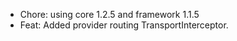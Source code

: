 <!-- The pattern we follow here is to keep the changelog for the latest version -->
<!-- Old changelogs are automatically attached to the GitHub releases -->

- Chore: using core 1.2.5 and framework 1.1.5
- Feat: Added provider routing TransportInterceptor.

